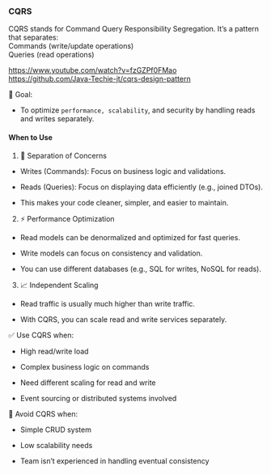 ### CQRS
CQRS stands for Command Query Responsibility Segregation. It’s a pattern that separates:  
Commands (write/update operations)  
Queries (read operations)

https://www.youtube.com/watch?v=fzGZPf0FMao  
https://github.com/Java-Techie-jt/cqrs-design-pattern  

🎯 Goal:
- To optimize ``performance, scalability``, and security by handling reads and writes separately.

#### When to Use  

1. 🧠 Separation of Concerns
+ Writes (Commands): Focus on business logic and validations.

+ Reads (Queries): Focus on displaying data efficiently (e.g., joined DTOs).

+ This makes your code cleaner, simpler, and easier to maintain.

2. ⚡ Performance Optimization
- Read models can be denormalized and optimized for fast queries.

- Write models can focus on consistency and validation.

- You can use different databases (e.g., SQL for writes, NoSQL for reads).

3. 📈 Independent Scaling
- Read traffic is usually much higher than write traffic.

- With CQRS, you can scale read and write services separately.  

✅ Use CQRS when:

- High read/write load

- Complex business logic on commands

- Need different scaling for read and write

- Event sourcing or distributed systems involved

🚫 Avoid CQRS when:

- Simple CRUD system

- Low scalability needs

- Team isn’t experienced in handling eventual consistency
